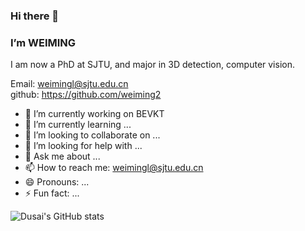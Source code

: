### Hi there 👋
### I’m WEIMING
I am now a PhD at SJTU, and major in 3D detection, computer vision.

Email: weimingl@sjtu.edu.cn \
github: https://github.com/weiming2

- 🔭 I’m currently working on BEVKT
- 🌱 I’m currently learning ...
- 👯 I’m looking to collaborate on ...
- 🤔 I’m looking for help with ...
- 💬 Ask me about ...
- 📫 How to reach me: weimingl@sjtu.edu.cn
- 😄 Pronouns: ...
- ⚡ Fun fact: ...

<!-- **weiming2/weiming2** is a ✨ _special_ ✨ repository because its `README.md` (this file) appears on your GitHub profile.

Here are some ideas to get you started:

- 🔭 I’m currently working on ...
- 🌱 I’m currently learning ...
- 👯 I’m looking to collaborate on ...
- 🤔 I’m looking for help with ...
- 💬 Ask me about ...
- 📫 How to reach me: ...
- 😄 Pronouns: ...
- ⚡ Fun fact: ...
 -->

<!-- ![Dusai's GitHub stats](https://github-readme-stats.vercel.app/api?username=weiming2) -->
![Dusai's GitHub stats](https://github-readme-stats.vercel.app/api?username=weiming2&show_icons=true&theme=radical)
